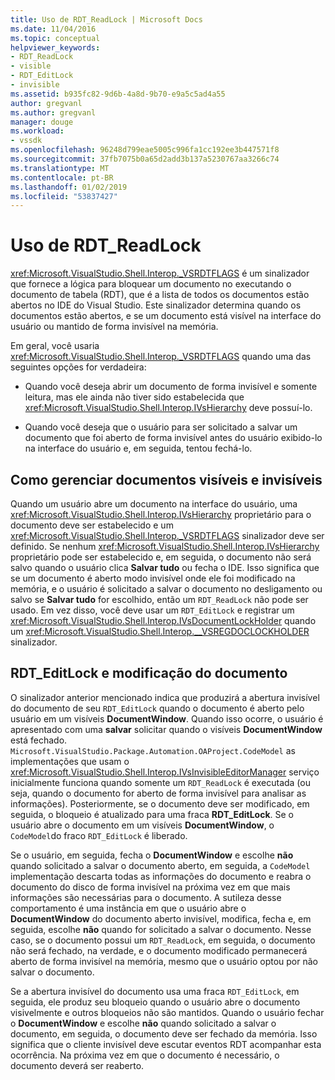 ```yaml
---
title: Uso de RDT_ReadLock | Microsoft Docs
ms.date: 11/04/2016
ms.topic: conceptual
helpviewer_keywords:
- RDT_ReadLock
- visible
- RDT_EditLock
- invisible
ms.assetid: b935fc82-9d6b-4a8d-9b70-e9a5c5ad4a55
author: gregvanl
ms.author: gregvanl
manager: douge
ms.workload:
- vssdk
ms.openlocfilehash: 96248d799eae5005c996fa1cc192ee3b447571f8
ms.sourcegitcommit: 37fb7075b0a65d2add3b137a5230767aa3266c74
ms.translationtype: MT
ms.contentlocale: pt-BR
ms.lasthandoff: 01/02/2019
ms.locfileid: "53837427"
---
```

# <a name="rdtreadlock-usage"></a>Uso de RDT_ReadLock

<xref:Microsoft.VisualStudio.Shell.Interop._VSRDTFLAGS> é um sinalizador que fornece a lógica para bloquear um documento no executando o documento de tabela (RDT), que é a lista de todos os documentos estão abertos no IDE do Visual Studio. Este sinalizador determina quando os documentos estão abertos, e se um documento está visível na interface do usuário ou mantido de forma invisível na memória.

Em geral, você usaria <xref:Microsoft.VisualStudio.Shell.Interop._VSRDTFLAGS> quando uma das seguintes opções for verdadeira:

- Quando você deseja abrir um documento de forma invisível e somente leitura, mas ele ainda não tiver sido estabelecida que <xref:Microsoft.VisualStudio.Shell.Interop.IVsHierarchy> deve possuí-lo.

- Quando você deseja que o usuário para ser solicitado a salvar um documento que foi aberto de forma invisível antes do usuário exibido-lo na interface do usuário e, em seguida, tentou fechá-lo.

## <a name="how-to-manage-visible-and-invisible-documents"></a>Como gerenciar documentos visíveis e invisíveis

Quando um usuário abre um documento na interface do usuário, uma <xref:Microsoft.VisualStudio.Shell.Interop.IVsHierarchy> proprietário para o documento deve ser estabelecido e um <xref:Microsoft.VisualStudio.Shell.Interop._VSRDTFLAGS> sinalizador deve ser definido. Se nenhum <xref:Microsoft.VisualStudio.Shell.Interop.IVsHierarchy> proprietário pode ser estabelecido e, em seguida, o documento não será salvo quando o usuário clica **Salvar tudo** ou fecha o IDE. Isso significa que se um documento é aberto modo invisível onde ele foi modificado na memória, e o usuário é solicitado a salvar o documento no desligamento ou salvo se **Salvar tudo** for escolhido, então um `RDT_ReadLock` não pode ser usado. Em vez disso, você deve usar um `RDT_EditLock` e registrar um <xref:Microsoft.VisualStudio.Shell.Interop.IVsDocumentLockHolder> quando um <xref:Microsoft.VisualStudio.Shell.Interop.__VSREGDOCLOCKHOLDER> sinalizador.

## <a name="rdteditlock-and-document-modification"></a>RDT_EditLock e modificação do documento

O sinalizador anterior mencionado indica que produzirá a abertura invisível do documento de seu `RDT_EditLock` quando o documento é aberto pelo usuário em um visíveis **DocumentWindow**. Quando isso ocorre, o usuário é apresentado com uma **salvar** solicitar quando o visíveis **DocumentWindow** está fechado. `Microsoft.VisualStudio.Package.Automation.OAProject.CodeModel` as implementações que usam o <xref:Microsoft.VisualStudio.Shell.Interop.IVsInvisibleEditorManager> serviço inicialmente funciona quando somente um `RDT_ReadLock` é executada (ou seja, quando o documento for aberto de forma invisível para analisar as informações). Posteriormente, se o documento deve ser modificado, em seguida, o bloqueio é atualizado para uma fraca **RDT_EditLock**. Se o usuário abre o documento em um visíveis **DocumentWindow**, o `CodeModel`do fraco `RDT_EditLock` é liberado.

Se o usuário, em seguida, fecha o **DocumentWindow** e escolhe **não** quando solicitado a salvar o documento aberto, em seguida, a `CodeModel` implementação descarta todas as informações do documento e reabra o documento do disco de forma invisível na próxima vez em que mais informações são necessárias para o documento. A sutileza desse comportamento é uma instância em que o usuário abre o **DocumentWindow** do documento aberto invisível, modifica, fecha e, em seguida, escolhe **não** quando for solicitado a salvar o documento. Nesse caso, se o documento possui um `RDT_ReadLock`, em seguida, o documento não será fechado, na verdade, e o documento modificado permanecerá aberto de forma invisível na memória, mesmo que o usuário optou por não salvar o documento.

Se a abertura invisível do documento usa uma fraca `RDT_EditLock`, em seguida, ele produz seu bloqueio quando o usuário abre o documento visivelmente e outros bloqueios não são mantidos. Quando o usuário fechar o **DocumentWindow** e escolhe **não** quando solicitado a salvar o documento, em seguida, o documento deve ser fechado da memória. Isso significa que o cliente invisível deve escutar eventos RDT acompanhar esta ocorrência. Na próxima vez em que o documento é necessário, o documento deverá ser reaberto.